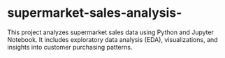 # supermarket-sales-analysis-
This project analyzes supermarket sales data using Python and Jupyter Notebook. It includes exploratory data analysis (EDA), visualizations, and insights into customer purchasing patterns. 
